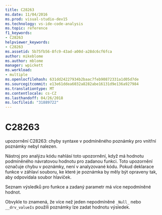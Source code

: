 ```yaml
---
title: C28263
ms.date: 11/04/2016
ms.prod: visual-studio-dev15
ms.technology: vs-ide-code-analysis
ms.topic: reference
f1_keywords:
- C28263
helpviewer_keywords:
- C28263
ms.assetid: 5b75fb56-8fc9-43ad-a00d-a28dc6cf6fca
author: mikeblome
ms.author: mblome
manager: wpickett
ms.workload:
- multiple
ms.openlocfilehash: 631dd24227934b2baac7feb90872331a1d05d7de
ms.sourcegitcommit: e13e61ddea6032a8282abe16131d9e136a927984
ms.translationtype: MT
ms.contentlocale: cs-CZ
ms.lasthandoff: 04/26/2018
ms.locfileid: "31889722"
---
```

# <a name="c28263"></a>C28263
upozornění C28263: chyby syntaxe v podmíněného poznámky pro vnitřní poznámky nebyl nalezen.

 Nástroj pro analýzu kódu nahlásí toto upozornění, když má hodnotu podmíněného návratovou hodnotu pro zadanou funkci. Toto upozornění označuje chybu v poznámky, není v analyzované kódu. Pokud deklarace funkce v záhlaví souboru, ke které je poznámka by měly být opraveny tak, aby odpovídala soubor hlaviček.

 Seznam výsledků pro funkce a zadaný parametr má více nepodmíněné hodnot.

 Obvykle to znamená, že více než jeden nepodmíněné `_Null_` nebo `__drv_valueIs` použili poznámky lze zadat hodnotu výsledek.